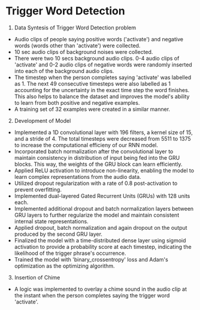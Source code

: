 # Trigger Word Detection

1) Data Syntesis of Trigger Word Detection problem
- Audio clips of people saying positive words ('activate') and negative words (words other than 'activate') were collected.
- 10 sec audio clips of background noises were collected.
- There were two 10 secs background audio clips. 0-4 audio clips of 'activate' and 0-2 audio clips of negative words were randomly inserted into each of the background audio clips.
- The timestep when the person completes saying 'activate' was labelled as 1. The next 49 consecutive timesteps were also labelled as 1 accounting for the uncertainty in the exact time step the word finishes. This also helps to balance the dataset and improves the model's ability to learn from both positive and negative examples.
- A training set of 32 examples were created in a similar manner.
2) Development of Model
- Implemented a 1D convolutional layer with 196 filters, a kernel size of 15, and a stride of 4. The total timesteps were decreased from 5511 to 1375 to increase the computational efficieny of our RNN model.
- Incorporated batch normalization after the convolutional layer to maintain consistency in distribution of input being fed into the GRU blocks. This way, the weights of the GRU block can learn efficiently.
- Applied ReLU activation to introduce non-linearity, enabling the model to learn complex representations from the audio data.
- Utilized dropout regularization with a rate of 0.8 post-activation to prevent overfitting.
- Implemented dual-layered Gated Recurrent Units (GRUs) with 128 units each.
- Implemented additional dropout and batch normalization layers between GRU layers to further regularize the model and maintain consistent internal state representations.
- Applied dropout, batch normalization and again dropout on the output produced by the second GRU layer.
- Finalized the model with a time-distributed dense layer using sigmoid activation to provide a probability score at each timestep, indicating the likelihood of the trigger phrase's occurrence.
- Trained the model with 'binary_crossentropy' loss and Adam's optimization as the optimizing algorithm.
3) Insertion of Chime
- A logic was implemented to overlay a chime sound in the audio clip at the instant when the person completes saying the trigger word 'activate'.
